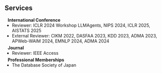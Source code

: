 ## Services

<h4 style="margin:0 10px 0;">International Conference</h4>

<ul style="margin:0 0 5px;">
<!--   <li><a href="http://cvpr2023.thecvf.com/"><autocolor>IEEE/CVF Conference on Computer Vision and Pattern Recognition (CVPR) 2021-2023</autocolor></a></li>
  <li><a href="http://iccv2021.thecvf.com/"><autocolor>IEEE/CVF International Conference on Computer Vision (ICCV) 2021</autocolor></a></li>
  <li><a href="https://eccv2022.ecva.net/"><autocolor>European Conference on Computer Vision (ECCV) 2022</autocolor></a></li> -->
  <li>Reviewer: ICLR 2024 Workshop LLMAgents, NIPS 2024, ICLR 2025, AISTATS 2025</li>
  <li>External Reviewer: CIKM 2022, DASFAA 2023, KDD 2023, ADMA 2023, APWeb-WAIM 2024, EMNLP 2024, ADMA 2024</li>
</ul>

<h4 style="margin:0 10px 0;">Journal</h4>

<ul style="margin:0 0 5px;">
<!--   <li><a href="https://www.computer.org/csdl/journal/tp"><autocolor>IEEE Transactions on Pattern Analysis and Machine Intelligence (TPAMI)</autocolor></a></li>
  <li><a href="https://www.springer.com/journal/11263"><autocolor>International Journal of Computer Vision (IJCV)</autocolor></a></li> -->
  <li>Reviewer: IEEE Access</li>
</ul>

<h4 style="margin:0 10px 0;">Professional Memberships</h4>

<ul style="margin:0 0 5px;">
  <li>The Database Society of Japan</li>
</ul>
